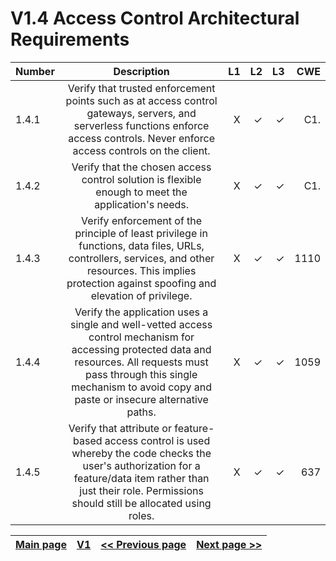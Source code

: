 # V1.4 Access Control Architectural Requirements

| Number       | Description     | L1    		| L2         | L3 		   | CWE		|
| :------------- | :----------: | -----------: | -----------:|-----------:| -----------:|
|  1.4.1 | Verify that trusted enforcement points such as at access control gateways, servers, and serverless functions enforce access controls. Never enforce access controls on the client.| X	 | ✓   | ✓   | C1. |
|  1.4.2 | Verify that the chosen access control solution is flexible enough to meet the application's needs. | X	 | ✓   | ✓   | C1. |
|  1.4.3 | Verify enforcement of the principle of least privilege in functions, data files, URLs, controllers, services, and other resources. This implies protection against spoofing and elevation of privilege.| X	 | ✓   | ✓   | 1110 |
|  1.4.4 | Verify the application uses a single and well-vetted access control mechanism for accessing protected data and resources. All requests must pass through this single mechanism to avoid copy and paste or insecure alternative paths.| X	 | ✓   | ✓   | 1059 |
|  1.4.5 | Verify that attribute or feature-based access control is used whereby the code checks the user's authorization for a feature/data item rather than just their role. Permissions should still be allocated using roles.  | X	 | ✓   | ✓   | 637 |



[Main page](../README.md) | [V1](README.md) | [<< Previous page](v1.3%20SESSION.md) |  [Next page >>](v1.5%20Input_Output_Requirements.md)
| --- | --- | --- | --- |

